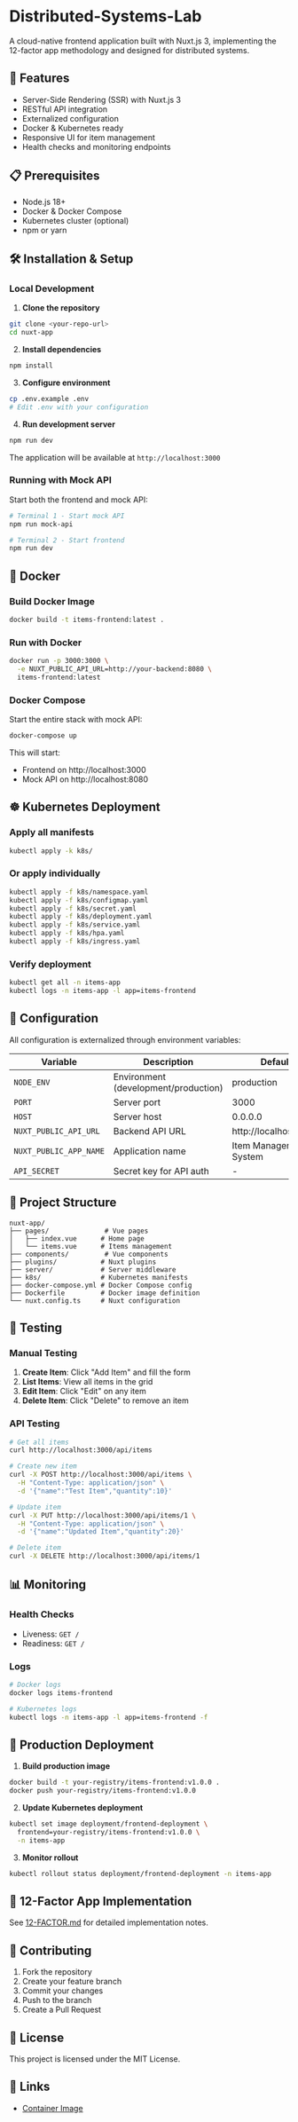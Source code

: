 # Distributed-Systems-Lab

A cloud-native frontend application built with Nuxt.js 3, implementing the 12-factor app methodology and designed for distributed systems.

## 🚀 Features

- Server-Side Rendering (SSR) with Nuxt.js 3
- RESTful API integration
- Externalized configuration
- Docker & Kubernetes ready
- Responsive UI for item management
- Health checks and monitoring endpoints

## 📋 Prerequisites

- Node.js 18+ 
- Docker & Docker Compose
- Kubernetes cluster (optional)
- npm or yarn

## 🛠️ Installation & Setup

### Local Development

1. **Clone the repository**
```bash
git clone <your-repo-url>
cd nuxt-app
```

2. **Install dependencies**
```bash
npm install
```

3. **Configure environment**
```bash
cp .env.example .env
# Edit .env with your configuration
```

4. **Run development server**
```bash
npm run dev
```

The application will be available at `http://localhost:3000`

### Running with Mock API

Start both the frontend and mock API:
```bash
# Terminal 1 - Start mock API
npm run mock-api

# Terminal 2 - Start frontend
npm run dev
```

## 🐳 Docker

### Build Docker Image

```bash
docker build -t items-frontend:latest .
```

### Run with Docker

```bash
docker run -p 3000:3000 \
  -e NUXT_PUBLIC_API_URL=http://your-backend:8080 \
  items-frontend:latest
```

### Docker Compose

Start the entire stack with mock API:

```bash
docker-compose up
```

This will start:
- Frontend on http://localhost:3000
- Mock API on http://localhost:8080

## ☸️ Kubernetes Deployment

### Apply all manifests

```bash
kubectl apply -k k8s/
```

### Or apply individually

```bash
kubectl apply -f k8s/namespace.yaml
kubectl apply -f k8s/configmap.yaml
kubectl apply -f k8s/secret.yaml
kubectl apply -f k8s/deployment.yaml
kubectl apply -f k8s/service.yaml
kubectl apply -f k8s/hpa.yaml
kubectl apply -f k8s/ingress.yaml
```

### Verify deployment

```bash
kubectl get all -n items-app
kubectl logs -n items-app -l app=items-frontend
```

## 🔧 Configuration

All configuration is externalized through environment variables:

| Variable | Description | Default |
|----------|-------------|---------|
| `NODE_ENV` | Environment (development/production) | production |
| `PORT` | Server port | 3000 |
| `HOST` | Server host | 0.0.0.0 |
| `NUXT_PUBLIC_API_URL` | Backend API URL | http://localhost:8080 |
| `NUXT_PUBLIC_APP_NAME` | Application name | Item Management System |
| `API_SECRET` | Secret key for API auth | - |

## 📁 Project Structure

```
nuxt-app/
├── pages/              # Vue pages
│   ├── index.vue      # Home page
│   └── items.vue      # Items management
├── components/         # Vue components
├── plugins/           # Nuxt plugins
├── server/            # Server middleware
├── k8s/               # Kubernetes manifests
├── docker-compose.yml # Docker Compose config
├── Dockerfile         # Docker image definition
└── nuxt.config.ts     # Nuxt configuration
```

## 🧪 Testing

### Manual Testing

1. **Create Item**: Click "Add Item" and fill the form
2. **List Items**: View all items in the grid
3. **Edit Item**: Click "Edit" on any item
4. **Delete Item**: Click "Delete" to remove an item

### API Testing

```bash
# Get all items
curl http://localhost:3000/api/items

# Create new item
curl -X POST http://localhost:3000/api/items \
  -H "Content-Type: application/json" \
  -d '{"name":"Test Item","quantity":10}'

# Update item
curl -X PUT http://localhost:3000/api/items/1 \
  -H "Content-Type: application/json" \
  -d '{"name":"Updated Item","quantity":20}'

# Delete item
curl -X DELETE http://localhost:3000/api/items/1
```

## 📊 Monitoring

### Health Checks

- Liveness: `GET /`
- Readiness: `GET /`

### Logs

```bash
# Docker logs
docker logs items-frontend

# Kubernetes logs
kubectl logs -n items-app -l app=items-frontend -f
```

## 🚢 Production Deployment

1. **Build production image**
```bash
docker build -t your-registry/items-frontend:v1.0.0 .
docker push your-registry/items-frontend:v1.0.0
```

2. **Update Kubernetes deployment**
```bash
kubectl set image deployment/frontend-deployment \
  frontend=your-registry/items-frontend:v1.0.0 \
  -n items-app
```

3. **Monitor rollout**
```bash
kubectl rollout status deployment/frontend-deployment -n items-app
```

## 📝 12-Factor App Implementation

See [12-FACTOR.md](./12-FACTOR.md) for detailed implementation notes.

## 🤝 Contributing

1. Fork the repository
2. Create your feature branch
3. Commit your changes
4. Push to the branch
5. Create a Pull Request

## 📄 License

This project is licensed under the MIT License.

## 🔗 Links

- [Container Image](https://hub.docker.com/r/yasait01/items-frontend)